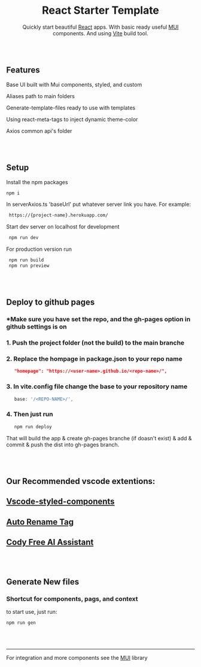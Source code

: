 <!-- markdownlint-disable-next-line -->

<h1 align="center">React Starter Template</h1>

<div align="center">

Quickly start beautiful [React](https://reactjs.org/) apps. With basic ready useful [MUI](https://mui.com/) components. And using [Vite](https://vitejs.dev/) build tool.

</div>

<br>
<br>

## Features
 Base UI built with Mui components, styled, and custom 

 Aliases path to main folders

 Generate-template-files ready to use with templates 

 Using react-meta-tags to inject dynamic theme-color 

 Axios common api's folder

<br>
<br>

## Setup

Install the npm packages

```sh
npm i
```
In serverAxios.ts 'baseUrl' put whatever server link you have. For example:

```sh
 https://{project-name}.herokuapp.com/
```
Start dev server on localhost for development
```sh
 npm run dev
```
For production version run 
```sh
 npm run build
 npm run preview
```

<br>
<br>

## Deploy to github pages

### *Make sure you have set the repo, and the gh-pages option in github settings is on

### 1. Push the project folder (not the build) to the main branche

### 2. Replace the hompage in package.json to your repo name
```json
   "homepage": "https://<user-name>.github.io/<repo-name>/",
```

### 3. In vite.config file change the base to your repository name
```js
   base: '/<REPO-NAME>/',
```
### 4. Then just run 
```sh
   npm run deploy
```
That will build the app & create gh-pages branche (if doasn't exist) & add & commit & push the dist into gh-pages branch.

<br>
<br>

## Our Recommended vscode extentions:
## [Vscode-styled-components](https://marketplace.visualstudio.com/items?itemName=styled-components.vscode-styled-components)
## [Auto Rename Tag](https://marketplace.visualstudio.com/items?itemName=formulahendry.auto-rename-tag)
## [Cody Free AI Assistant](https://marketplace.visualstudio.com/items?itemName=sourcegraph.cody-ai)

<br>
<br>

## Generate New files
### Shortcut for components, pags, and context
to start use, just run:
```sh
npm run gen
```

<br>
<br>

***
For integration and more components see the [MUI](https://mui.com/) library